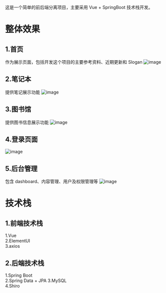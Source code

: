 这是一个简单的前后端分离项目，主要采用 Vue + SpringBoot 技术栈开发。

# 整体效果

## 1.首页

作为展示页面，包括开发这个项目的主要参考资料、近期更新和 Slogan
![image](https://user-images.githubusercontent.com/70479942/156193275-2dd78f4a-177c-4df4-8a04-cac1ad57b300.png)

## 2.笔记本

提供笔记展示功能
![image](https://user-images.githubusercontent.com/70479942/156194625-7b6f454f-366f-4f5b-b348-e0a371fdb25b.png)

## 3.图书馆

提供图书信息展示功能
![image](https://user-images.githubusercontent.com/70479942/156194746-baaa29fc-4bdc-442a-910b-b3f643068d39.png)

## 4.登录页面
![image](https://user-images.githubusercontent.com/70479942/156193927-5595fd33-3e4e-4b24-94fa-43b888747948.png)

## 5.后台管理

包含 dashboard、内容管理、用户及权限管理等
![image](https://user-images.githubusercontent.com/70479942/156194562-77f8977b-9c72-4bbb-b153-e5c51900432f.png)

# 技术栈

## 1.前端技术栈

1.Vue  
2.ElementUI  
3.axios   

## 2.后端技术栈

1.Spring Boot  
2.Spring Data + JPA 
3.MySQL  
4.Shiro

